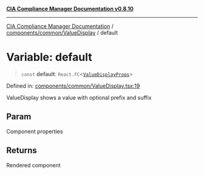 [**CIA Compliance Manager Documentation v0.8.10**](../../../../README.md)

***

[CIA Compliance Manager Documentation](../../../../modules.md) / [components/common/ValueDisplay](../README.md) / default

# Variable: default

> `const` **default**: `React.FC`\<[`ValueDisplayProps`](../interfaces/ValueDisplayProps.md)\>

Defined in: [components/common/ValueDisplay.tsx:19](https://github.com/Hack23/cia-compliance-manager/blob/680c1f0618a64f5e2a4571e2b2ee23d6baf8dc9d/src/components/common/ValueDisplay.tsx#L19)

ValueDisplay shows a value with optional prefix and suffix

## Param

Component properties

## Returns

Rendered component

